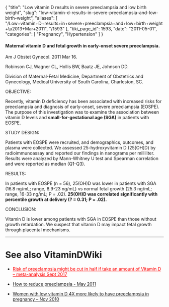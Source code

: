 {
  "title": "Low vitamin D results in severe preeclampsia and low birth weight",
  "slug": "low-vitamin-d-results-in-severe-preeclampsia-and-low-birth-weight",
  "aliases": [
    "/Low+vitamin+D+results+in+severe+preeclampsia+and+low+birth+weight+\u2013+Mar+2011",
    "/1593"
  ],
  "tiki_page_id": 1593,
  "date": "2011-05-01",
  "categories": [
    "Pregnancy",
    "Hypertension"
  ]
}


#### Maternal vitamin D and fetal growth in early-onset severe preeclampsia.

Am J Obstet Gynecol. 2011 Mar 16. 

Robinson CJ, Wagner CL, Hollis BW, Baatz JE, Johnson DD.

Division of Maternal-Fetal Medicine, Department of Obstetrics and Gynecology, Medical University of South Carolina, Charleston, SC.

OBJECTIVE:

Recently, vitamin D deficiency has been associated with increased risks for preeclampsia and diagnosis of early-onset, severe preeclampsia (EOSPE). The purpose of this investigation was to examine the association between vitamin D levels and  **small-for-gestational age (SGA)**  in patients with EOSPE.

STUDY DESIGN:

Patients with EOSPE were recruited, and demographics, outcomes, and plasma were collected. We assessed 25-hydroxyvitamin D (25<span>[OH]</span>D) by radioimmunoassay and reported our findings in nanograms per milliliter. Results were analyzed by Mann-Whitney U test and Spearman correlation and were reported as median (Q1-Q3).

RESULTS:

In patients with EOSPE (n = 56), 25(OH)D was lower in patients with SGA (16.8 ng/mL; range, 8.9-23 ng/mL) vs normal fetal growth (25.3 ng/mL; range, 16-33 ng/mL; P = .02).  **25(OH)D was correlated significantly with percentile growth at delivery (? = 0.31; P = .02).** 

CONCLUSION:

Vitamin D is lower among patients with SGA in EOSPE than those without growth retardation. We suspect that vitamin D may impact fetal growth through placental mechanisms.

---

# See also VitaminDWiki

* <a href="/posts/risk-of-preeclampsia-might-be-cut-in-half-if-take-an-amount-of-vitamin-d-meta-analysis" style="color: red; text-decoration: underline;" title="This post/category does not exist yet: Risk of preeclampsia might be cut in half if take an amount of Vitamin D – meta-analysis Sept 2017">Risk of preeclampsia might be cut in half if take an amount of Vitamin D – meta-analysis Sept 2017</a>

* [How to reduce preeclampsia - May 2011](/posts/how-to-reduce-preeclampsia)

* [Women with low vitamin D 4X more likely to have preeclampsia in pregnancy – Nov 2010](/posts/women-with-low-vitamin-d-4x-more-likely-to-have-preeclampsia-in-pregnancy)

